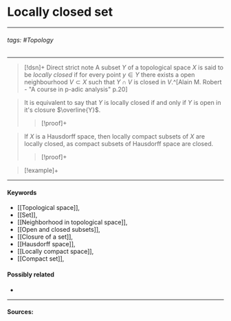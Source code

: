 # Locally closed set
***
###### tags: #Topology 
***
>[!dsn]+ Direct strict note
>A subset $Y$ of a topological space $X$ is said to be *locally closed* if for every point $y\in Y$ there exists a open neighbourhood $V\subset X$ such that $Y\cap V$ is closed in $V$.^[Alain M. Robert - "A course in p-adic analysis" p.20]

>It is equivalent to say that $Y$ is locally closed if and only if $Y$ is open in it's closure $\overline{Y}$.
>>[!proof]+
>>

>If $X$ is a Hausdorff space, then locally compact subsets of $X$ are locally closed, as compact subsets of Hausdorff space are closed. 
>>[!proof]+
>>

>[!example]+ 
>
***
#### Keywords
- [[Topological space]],
- [[Set]],
- [[Neighborhood in topological space]],
- [[Open and closed subsets]],
- [[Closure of a set]],
- [[Hausdorff space]],
- [[Locally compact space]],
- [[Compact set]],
#### Possibly related
- 
***
#### Sources: